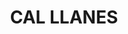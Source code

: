 ---
layout: patrimoni-details
title:  "CAL LLANES"
collections: ["patrimoni-arquitectonic", "bcil-previstos-cbp"]
coordinates:
  - group1:
        - [1.461637512943658, 42.358379025286297]
        - [1.461697995831108, 42.358390267844392]
        - [1.461728638470892, 42.358287204676856]
        - [1.461744344449185, 42.358289084381362]
        - [1.461779426534255, 42.35816978251416]
        - [1.461664556447216, 42.358156871361388]
        - [1.461659654301266, 42.358212245728303]
        - [1.461658499198697, 42.3582855332699]
        - [1.461666638464961, 42.35828626835135]
        - [1.461665524554544, 42.358291573153942]
        - [1.461637512943658, 42.358379025286297]
---